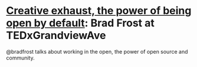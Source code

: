 # [Creative exhaust, the power of being open by default](https://www.youtube.com/watch?v=7rW9vTrN6OU): Brad Frost at TEDxGrandviewAve

@bradfrost talks about working in the open, the power of open source and community.
